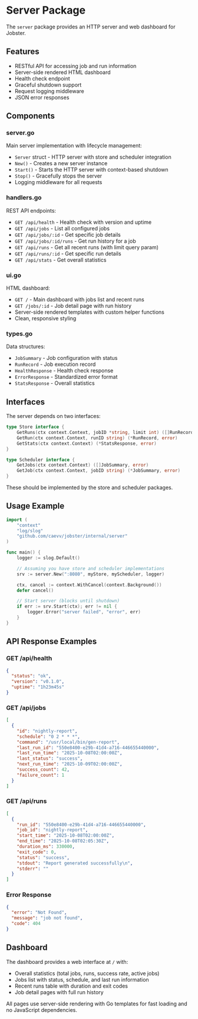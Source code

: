 # Server Package

The `server` package provides an HTTP server and web dashboard for Jobster.

## Features

- RESTful API for accessing job and run information
- Server-side rendered HTML dashboard
- Health check endpoint
- Graceful shutdown support
- Request logging middleware
- JSON error responses

## Components

### server.go

Main server implementation with lifecycle management:

- `Server` struct - HTTP server with store and scheduler integration
- `New()` - Creates a new server instance
- `Start()` - Starts the HTTP server with context-based shutdown
- `Stop()` - Gracefully stops the server
- Logging middleware for all requests

### handlers.go

REST API endpoints:

- `GET /api/health` - Health check with version and uptime
- `GET /api/jobs` - List all configured jobs
- `GET /api/jobs/:id` - Get specific job details
- `GET /api/jobs/:id/runs` - Get run history for a job
- `GET /api/runs` - Get all recent runs (with limit query param)
- `GET /api/runs/:id` - Get specific run details
- `GET /api/stats` - Get overall statistics

### ui.go

HTML dashboard:

- `GET /` - Main dashboard with jobs list and recent runs
- `GET /jobs/:id` - Job detail page with run history
- Server-side rendered templates with custom helper functions
- Clean, responsive styling

### types.go

Data structures:

- `JobSummary` - Job configuration with status
- `RunRecord` - Job execution record
- `HealthResponse` - Health check response
- `ErrorResponse` - Standardized error format
- `StatsResponse` - Overall statistics

## Interfaces

The server depends on two interfaces:

```go
type Store interface {
    GetRuns(ctx context.Context, jobID *string, limit int) ([]RunRecord, error)
    GetRun(ctx context.Context, runID string) (*RunRecord, error)
    GetStats(ctx context.Context) (*StatsResponse, error)
}

type Scheduler interface {
    GetJobs(ctx context.Context) ([]JobSummary, error)
    GetJob(ctx context.Context, jobID string) (*JobSummary, error)
}
```

These should be implemented by the store and scheduler packages.

## Usage Example

```go
import (
    "context"
    "log/slog"
    "github.com/caevv/jobster/internal/server"
)

func main() {
    logger := slog.Default()

    // Assuming you have store and scheduler implementations
    srv := server.New(":8080", myStore, myScheduler, logger)

    ctx, cancel := context.WithCancel(context.Background())
    defer cancel()

    // Start server (blocks until shutdown)
    if err := srv.Start(ctx); err != nil {
        logger.Error("server failed", "error", err)
    }
}
```

## API Response Examples

### GET /api/health

```json
{
  "status": "ok",
  "version": "v0.1.0",
  "uptime": "1h23m45s"
}
```

### GET /api/jobs

```json
[
  {
    "id": "nightly-report",
    "schedule": "0 2 * * *",
    "command": "/usr/local/bin/gen-report",
    "last_run_id": "550e8400-e29b-41d4-a716-446655440000",
    "last_run_time": "2025-10-08T02:00:00Z",
    "last_status": "success",
    "next_run_time": "2025-10-09T02:00:00Z",
    "success_count": 42,
    "failure_count": 1
  }
]
```

### GET /api/runs

```json
[
  {
    "run_id": "550e8400-e29b-41d4-a716-446655440000",
    "job_id": "nightly-report",
    "start_time": "2025-10-08T02:00:00Z",
    "end_time": "2025-10-08T02:05:30Z",
    "duration_ms": 330000,
    "exit_code": 0,
    "status": "success",
    "stdout": "Report generated successfully\n",
    "stderr": ""
  }
]
```

### Error Response

```json
{
  "error": "Not Found",
  "message": "job not found",
  "code": 404
}
```

## Dashboard

The dashboard provides a web interface at `/` with:

- Overall statistics (total jobs, runs, success rate, active jobs)
- Jobs list with status, schedule, and last run information
- Recent runs table with duration and exit codes
- Job detail pages with full run history

All pages use server-side rendering with Go templates for fast loading and no JavaScript dependencies.
